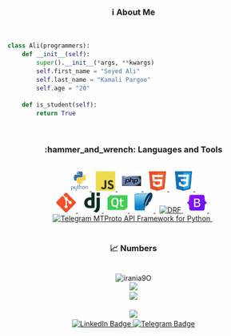 
<br/>
<h3 align="center">ℹ️ About Me</h3>
<br/>

```python
class Ali(programmers):
    def __init__(self):
        super().__init__(*args, **kwargs)
        self.first_name = "Seyed Ali"
        self.last_name = "Kamali Pargoo"
        self.age = "20"
       
    def is_student(self):
        return True
```

<div align="center">
    <br/>
    <h3>:hammer_and_wrench: Languages and Tools</h3>
    <br/>
    <a href="https://www.python.org/" target="_blank" rel="noreferrer">
        <img src="https://github.com/devicons/devicon/blob/master/icons/python/python-original-wordmark.svg" title="Python" alt="Python" width="40" height="40"/>
    </a>&nbsp;
    <a href="https://www.javascript.com/" target="_blank" rel="noreferrer">
        <img src="https://github.com/devicons/devicon/blob/master/icons/javascript/javascript-original.svg" title="JavaScript" alt="JavaScript" width="40" height="40"/>
    </a>&nbsp;
    <!--- 
    <a href="https://docs.microsoft.com/en-us/dotnet/csharp/" target="_blank" rel="noreferrer">
        <img src="https://github.com/devicons/devicon/blob/master/icons/csharp/csharp-original.svg" title="Csharp" alt="Csharp" width="40" height="40"/>
    </a>&nbsp;
    -->
    <a href="https://www.php.net/" target="_blank" rel="noreferrer">
        <img src="https://github.com/devicons/devicon/blob/master/icons/php/php-original.svg" title="Php" alt="Php" width="40" height="40"/>
    </a>&nbsp;
    <a href="https://developer.mozilla.org/en-US/docs/Glossary/HTML5" target="_blank" rel="noreferrer">
        <img src="https://github.com/devicons/devicon/blob/master/icons/html5/html5-original.svg" title="Html5" alt="Html5" width="40" height="40"/>
    </a>&nbsp;
    <a href="https://developer.mozilla.org/en-US/docs/Web/CSS" target="_blank" rel="noreferrer">
        <img src="https://github.com/devicons/devicon/blob/master/icons/css3/css3-original.svg" title="Css" alt="Css" width="40" height="40"/>
    </a>&nbsp;
  <br>
    <a href="https://git-scm.com/" target="_blank" rel="noreferrer">
        <img src="https://github.com/devicons/devicon/blob/master/icons/git/git-original.svg" title="Git" alt="Git" width="40" height="40"/>
    </a>&nbsp;
    <a href="https://www.djangoproject.com/" target="_blank" rel="noreferrer">
        <img src="https://github.com/devicons/devicon/blob/master/icons/django/django-plain.svg" title="Django" alt="Django" width="40" height="40"/>
    </a>&nbsp;
    <a href="https://www.qt.io/" target="_blank" rel="noreferrer">
        <img src="https://github.com/devicons/devicon/blob/master/icons/qt/qt-original.svg" title="Qt" alt="Qt" width="40" height="40"/>
    </a>&nbsp;
    <a href="https://www.sqlite.org/" target="_blank" rel="noreferrer">
        <img src="https://github.com/devicons/devicon/blob/master/icons/sqlite/sqlite-original.svg" title="SQL lite" alt="SQL lite" width="40" height="40"/>
    </a>&nbsp;
    <a href="https://www.django-rest-framework.org/" target="_blank" rel="noreferrer">
        <img src="https://www.django-rest-framework.org/img/logo.png" title="DRF" alt="DRF" width="80" height="40"/>
    </a>&nbsp;
    <a href="https://getbootstrap.com/" target="_blank" rel="noreferrer">
        <img src="https://github.com/devicons/devicon/blob/master/icons/bootstrap/bootstrap-original.svg" title="BootStrap" alt="BootStrap" width="40" height="40"/>
    </a>&nbsp;
    <a href="https://docs.pyrogram.org/" target="_blank" rel="noreferrer">
        <img src="https://camo.githubusercontent.com/23bd8586f8d0549172b03886618d5337c7c3f655220d81d35ce837b62639419d/68747470733a2f2f646f63732e7079726f6772616d2e6f72672f5f7374617469632f7079726f6772616d2e706e67" title="Telegram MTProto API Framework for Python" alt="Telegram MTProto API Framework for Python" width="40" height="40"/>
    </a>&nbsp;

</div>

<div align="center">
   <br/>
   <h3>📈 Numbers</h3>
   <br/>
   <img
      align="center"
      src="https://github-readme-stats.vercel.app/api?username=irania9O&count_private=false&include_all_commits=true&show_icons=true&hide_border=true&bg_color=white&text_color=black&title_color=blue&icon_color=blue"
      alt="irania9O"
      />
      <br/>
   <img
      src="http://github-readme-streak-stats.herokuapp.com?user=irania9O&theme=light&hide_border=true&background=white&ring=50A6FF&fire=FF9022&currStreakLabel=black"
      />
      <br/>
   <img
      src="https://github-readme-stats.vercel.app/api/top-langs/?username=irania9O&langs_count=6&hide=javascript,css,scss,less,html,ruby&layout=compact&hide_border=true&bg_color=white&text_color=black&title_color=blue&icon_color=blue&card_width=445"
      />

</div>
<br/>
<div id="header" align="center">
  <img src="https://media.giphy.com/media/M9gbBd9nbDrOTu1Mqx/giphy.gif" width="100"/>
  <div id="badges">
  <a href="https://www.linkedin.com/in/salikamali/">
    <img src="https://img.shields.io/badge/LinkedIn-blue?style=for-the-badge&logo=linkedin&logoColor=white" alt="LinkedIn Badge"/>
  </a>
  
  <a href="https://t.me/irania9O">
    <img src="https://img.shields.io/badge/Telegram-red?style=for-the-badge&logo=telegram&logoColor=white" alt="Telegram Badge"/>
  </a>
</div>
</div>

